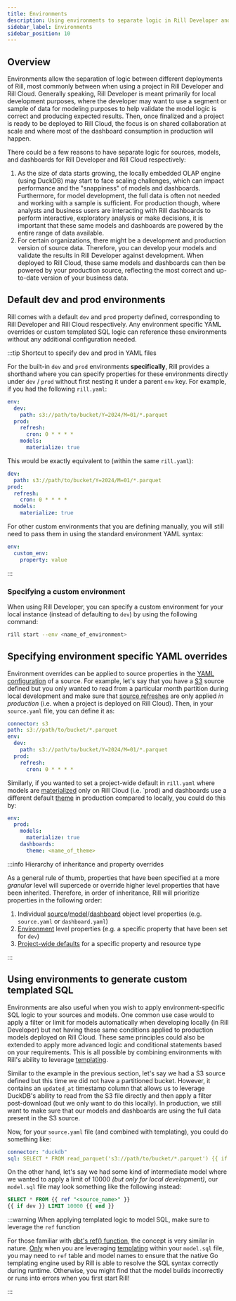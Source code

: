 ```yaml
---
title: Environments
description: Using environments to separate logic in Rill Developer and Cloud
sidebar_label: Environments
sidebar_position: 10
---
```


## Overview

Environments allow the separation of logic between different deployments of Rill, most commonly between when using a project in Rill Developer and Rill Cloud. Generally speaking, Rill Developer is meant primarily for local development purposes, where the developer may want to use a segment or sample of data for modeling purposes to help validate the model logic is correct and producing expected results. Then, once finalized and a project is ready to be deployed to Rill Cloud, the focus is on shared collaboration at scale and where most of the dashboard consumption in production will happen.

There could be a few reasons to have separate logic for sources, models, and dashboards for Rill Developer and Rill Cloud respectively:
1. As the size of data starts growing, the locally embedded OLAP engine (using DuckDB) may start to face scaling challenges, which can impact performance and the "snappiness" of models and dashboards. Furthermore, for model development, the full data is often not needed and working with a sample is sufficient. For production though, where analysts and business users are interacting with Rill dashboards to perform interactive, exploratory analysis or make decisions, it is important that these same models and dashboards are powered by the entire range of data available.
2. For certain organizations, there might be a development and production version of source data. Therefore, you can develop your models and validate the results in Rill Developer against development. When deployed to Rill Cloud, these same models and dashboards can then be powered by your production source, reflecting the most correct and up-to-date version of your business data.

## Default dev and prod environments

Rill comes with a default `dev` and `prod` property defined, corresponding to Rill Developer and Rill Cloud respectively. Any environment specific YAML overrides or custom templated SQL logic can reference these environments without any additional configuration needed.

:::tip Shortcut to specify dev and prod in YAML files

For the built-in `dev` and `prod` environments **specifically**, Rill provides a shorthand where you can specify properties for these environments directly under `dev` / `prod` without first nesting it under a parent `env` key. For example, if you had the following `rill.yaml`:
```yaml
env:
  dev:
    path: s3://path/to/bucket/Y=2024/M=01/*.parquet
  prod:
    refresh:
      cron: 0 * * * *
    models:
      materialize: true
```

This would be exactly equivalent to (within the same `rill.yaml`):
```yaml
dev:
  path: s3://path/to/bucket/Y=2024/M=01/*.parquet
prod:
  refresh:
    cron: 0 * * * *
  models:
    materialize: true
```

For other custom environments that you are defining manually, you will still need to pass them in using the standard environment YAML syntax:
```yaml
env:
  custom_env:
    property: value
```
:::

### Specifying a custom environment

When using Rill Developer, you can specify a custom environment for your local instance (instead of defaulting to `dev`) by using the following command:

```bash
rill start --env <name_of_environment>
```

## Specifying environment specific YAML overrides

Environment overrides can be applied to source properties in the [YAML configuration](/reference/project-files/sources.md) of a source. For example, let's say that you have a [S3](/reference/connectors/s3.md) source defined but you only wanted to read from a particular month partition during local development and make sure that [source refreshes](/build/connect/source-refresh.md) are only applied _in production_ (i.e. when a project is deployed on Rill Cloud). Then, in your `source.yaml` file, you can define it as:

```yaml
connector: s3
path: s3://path/to/bucket/*.parquet
env:
  dev:
    path: s3://path/to/bucket/Y=2024/M=01/*.parquet
  prod:
    refresh:
      cron: 0 * * * *
```

Similarly, if you wanted to set a project-wide default in `rill.yaml` where models are [materialized](/reference/project-files/models.md#model-materialization) only on Rill Cloud (i.e. `prod) and dashboards use a different default [theme](../dashboards/create-themes.md#changing-themes--colors) in production compared to locally, you could do this by:

```yaml
env:
  prod:
    models:
      materialize: true
    dashboards:
      theme: <name_of_theme>
```

:::info Hierarchy of inheritance and property overrides

As a general rule of thumb, properties that have been specified at a more _granular_ level will supercede or override higher level properties that have been inherited. Therefore, in order of inheritance, Rill will prioritize properties in the following order:
1. Individual [source](/reference/project-files/sources.md)/[model](/reference/project-files/models.md)/[dashboard](/reference/project-files/dashboards.md) object level properties (e.g. `source.yaml` or `dashboard.yaml`)
2. [Environment](/docs/build/models/environments.md) level properties (e.g. a specific property that have been set for `dev`)
3. [Project-wide defaults](/reference/project-files/rill-yaml.md#project-wide-defaults) for a specific property and resource type

:::

## Using environments to generate custom templated SQL

Environments are also useful when you wish to apply environment-specific SQL logic to your sources and models. One common use case would to apply a filter or limit for models automatically when developing locally (in Rill Developer) but not having these same conditions applied to production models deployed on Rill Cloud. These same principles could also be extended to apply more advanced logic and conditional statements based on your requirements. This is all possible by combining environments with Rill's ability to leverage [templating](/deploy/templating.md).

Similar to the example in the previous section, let's say we had a S3 source defined but this time we did not have a partitioned bucket. However, it contains an `updated_at` timestamp column that allows us to leverage DuckDB's ability to read from the S3 file directly and then apply a filter post-download (but we only want to do this locally). In production, we still want to make sure that our models and dashboards are using the full data present in the S3 source.

Now, for your `source.yaml` file (and combined with templating), you could do something like:

```yaml
connector: "duckdb"
sql: SELECT * FROM read_parquet('s3://path/to/bucket/*.parquet') {{ if dev }} where updated_at >= '2024-01-01' AND updated_at < '2024-02-01' {{ end }}
```

On the other hand, let's say we had some kind of intermediate model where we wanted to apply a limit of 10000 _(but only for local development)_, our `model.sql` file may look something like the following instead:

```sql
SELECT * FROM {{ ref "<source_name>" }}
{{ if dev }} LIMIT 10000 {{ end }}
```

:::warning When applying templated logic to model SQL, make sure to leverage the `ref` function

For those familiar with [dbt's ref() function](https://docs.getdbt.com/reference/dbt-jinja-functions/ref), the concept is very similar in nature. <u>Only</u> when you are leveraging [templating](/deploy/templating.md) within your `model.sql` file, you may need to `ref` table and model names to ensure that the native Go templating engine used by Rill is able to resolve the SQL syntax correctly during runtime. Otherwise, you might find that the model builds incorrectly or runs into errors when you first start Rill!

:::